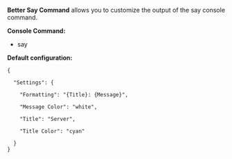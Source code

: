 **Better Say Command** allows you to customize the output of the say console command.

**Console Command:**


* say <message>


**Default configuration:**

````
{

  "Settings": {

    "Formatting": "{Title}: {Message}",

    "Message Color": "white",

    "Title": "Server",

    "Title Color": "cyan"

  }
}
````